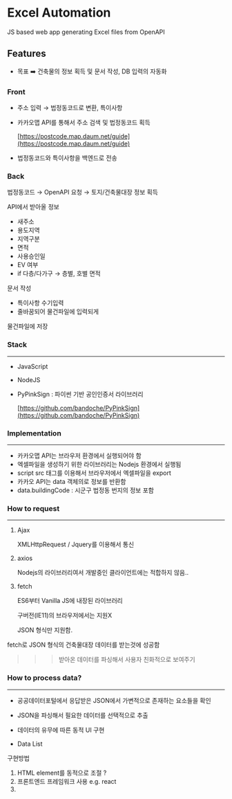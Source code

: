 # Excel Automation

JS based web app generating Excel files from OpenAPI  

## Features

- 목표 ➡️ 건축물의 정보 획득 및 문서 작성, DB 입력의 자동화

### Front

- 주소 입력 → 법정동코드로 변환, 특이사항
- 카카오맵 API를 통해서 주소 검색 및 법정동코드 획득
    
    [https://postcode.map.daum.net/guide](https://postcode.map.daum.net/guide)
    
- 법정동코드와 특이사항을 백엔드로 전송

### Back

법정동코드 → OpenAPI 요청 → 토지/건축물대장 정보 획득 

API에서 받아올 정보

- 새주소
- 용도지역
- 지역구분
- 면적
- 사용승인일
- EV 여부
- if 다층/다가구 → 층별, 호별 면적

문서 작성

- 특이사항 수기입력
- 줄바꿈되어 물건파일에 입력되게

물건파일에 저장

### Stack

---

- JavaScript
- NodeJS
- PyPinkSign : 파이썬 기반 공인인증서 라이브러리
    
    [https://github.com/bandoche/PyPinkSign](https://github.com/bandoche/PyPinkSign)
    

### Implementation

---

- 카카오맵 API는 브라우저 환경에서 실행되어야 함
- 엑셀파일을 생성하기 위한 라이브러리는 Nodejs 환경에서 실행됨
- script src 태그를 이용해서 브라우저에서 엑셀파일을 export
- 카카오 API는 data 객체의로 정보를 반환함
- data.buildingCode : 시군구 법정동 번지의 정보 포함

### How to request

---

1. Ajax
    
    XMLHttpRequest / Jquery를 이용해서 통신
    
2. axios
    
    Nodejs의 라이브러리여서 개발중인 클라이언트에는 적합하지 않음..
    
3. fetch
    
    ES6부터 Vanilla JS에 내장된 라이브러리
    
    구버전(IE11)의 브라우저에서는 지원X
    
    JSON 형식만 지원함.
    

fetch로 JSON 형식의 건축물대장 데이터를 받는것에 성공함

>>> 받아온 데이터를 파싱해서 사용자 친화적으로 보여주기

### How to process data?

---

- 공공데이터포털에서 응답받은 JSON에서 가변적으로 존재하는 요소들을 확인
- JSON을 파싱해서 필요한 데이터를 선택적으로 추출
- 데이터의 유무에 따른 동적 UI 구현

- Data List


구현방법

1. HTML element를 동적으로 조절 ?
2. 프론트엔드 프레임워크 사용 e.g. react
3.